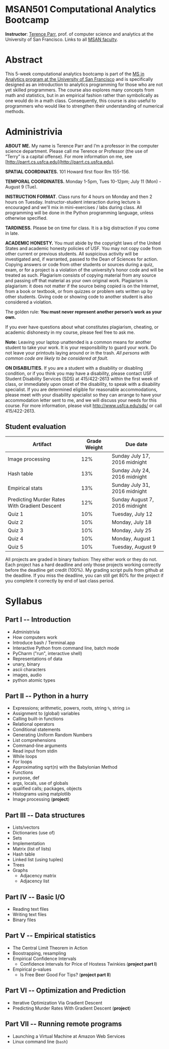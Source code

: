 MSAN501 Computational Analytics Bootcamp
=======

**Instructor**: [Terence Parr](http://parrt.cs.usfca.edu), prof. of computer science and analytics at the University of San Francisco. Links to all [MSAN faculty](http://www.usfca.edu/artsci/msan/faculty/).

# Abstract

This 5-week computational analytics bootcamp is part of the [MS in Analytics program at the University of San Francisco](http://analytics.usfca.edu) and is specifically designed as an introduction to analytics programming for those who are not yet skilled programmers. The course also explores many concepts from math and statistics, but in an empirical fashion rather than symbolically as one would do in a math class. Consequently, this course is also useful to programmers who would like to strengthen their understanding of numerical methods.

# Administrivia

**ABOUT ME.** My name is Terence Parr and I’m a professor in the computer science department.  Please call me Terence or Professor (the use of “Terry” is a capital offense). For more information on me, see [http://parrt.cs.usfca.edu](http://parrt.cs.usfca.edu).

**SPATIAL COORDINATES.** 101 Howard first floor Rm 155-156.

**TEMPORAL COORDINATES.** Monday 1-5pm, Tues 10-12pm; July 11 (Mon) - August 9 (Tue).

**INSTRUCTION FORMAT**. Class runs for 4 hours on Monday and then 2 hours on Tuesday. Instructor-student interaction during lecture is encouraged and we'll mix in mini-exercises / labs during class. All programming will be done in the Python programming language, unless otherwise specified.

**TARDINESS.** Please be on time for class. It is a big distraction if you come in late.

**ACADEMIC HONESTY.** You must abide by the copyright laws of the United States and academic honesty policies of USF. You may not copy code from other current or previous students. All suspicious activity will be investigated and, if warranted, passed to the Dean of Sciences for action.  Copying answers or code from other students or sources during a quiz, exam, or for a project is a violation of the university’s honor code and will be treated as such. Plagiarism consists of copying material from any source and passing off that material as your own original work. Plagiarism is plagiarism: it does not matter if the source being copied is on the Internet, from a book or textbook, or from quizzes or problem sets written up by other students. Giving code or showing code to another student is also considered a violation.

The golden rule: **You must never represent another person’s work as your own.**

If you ever have questions about what constitutes plagiarism, cheating, or academic dishonesty in my course, please feel free to ask me.

**Note:** Leaving your laptop unattended is a common means for another student to take your work. It is your responsibility to guard your work. Do not leave your printouts laying around or in the trash. *All persons with common code are likely to be considered at fault.*

**ON DISABILITIES.** If you are a student with a disability or disabling condition, or if you think you may have a disability, please contact USF Student Disability Services (SDS) at 415/422-2613 within the first week of class, or immediately upon onset of the disability, to speak with a disability specialist. If you are determined eligible for reasonable accommodations, please meet with your disability specialist so they can arrange to have your accommodation letter sent to me, and we will discuss your needs for this course. For more information, please visit http://www.usfca.edu/sds/ or call 415/422-2613.

## Student evaluation

| Artifact | Grade Weight | Due date |
|--------|--------|--------|
|Image processing| 12%| Sunday July 17, 2016 midnight |
| Hash table | 13%| Sunday July 24, 2016 midnight |
|Empirical stats| 13%| Sunday July 31, 2016 midnight |
| Predicting Murder Rates With Gradient Descent| 12%| Sunday August 7, 2016 midnight |
|Quiz 1| 10%| Tuesday, July 12 |
|Quiz 2| 10%| Monday, July 18 |
|Quiz 3| 10%| Monday, July 25 |
|Quiz 4| 10%| Monday, August 1 |
|Quiz 5| 10%| Tuesday, August 9 |

All projects are graded in binary fashion: They either work or they do not. Each project has a hard deadline and only those projects working correctly before the deadline get credit (100%).  My grading script pulls from github at the deadline. If you miss the deadline, you can still get 80% for the project if you complete it correctly by end of last class period.

# Syllabus

## Part I -- Introduction

* Administrivia
* How computers work
* Introduce bash / Terminal.app
* Interactive Python from command line, batch mode
* PyCharm ("run", interactive shell)
* Representations of data
 * unary, binary
 * ascii characters
 * images, audio
 * python atomic types

## Part II -- Python in a hurry

* Expressions; arithmetic, powers, roots, string `%`, string `in`
* Assignment to (global) variables
* Calling built-in functions
* Relational operators
* Conditional statements
* Generating Uniform Random Numbers
* List comprehensions
* Command-line arguments
* Read input from stdin
* While loops
* For loops
* Approximating sqrt(n) with the Babylonian Method
* Functions
 * purpose, def
 * args, locals, use of globals
 * qualified calls; packages, objects
* Histograms using matplotlib
* Image processing (**project**)

## Part III -- Data structures

* Lists/vectors
* Dictionaries (use of)
* Sets
* Implementation
 * Matrix (list of lists)
 * Hash table
 * Linked list (using tuples)
 * Trees
 * Graphs
     * Adjacency matrix
     * Adjacency list

## Part IV -- Basic I/O

* Reading text files
* Writing text files
* Binary files

## Part V -- Empirical statistics

* The Central Limit Theorem in Action
* Boostrapping, resampling
* Empirical Confidence Intervals
  * Confidence Intervals for Price of Hostess Twinkies (**project part I**)
* Empirical p-values
  * Is Free Beer Good For Tips? (**project part II**)

## Part VI -- Optimization and Prediction

* Iterative Optimization Via Gradient Descent
* Predicting Murder Rates With Gradient Descent (**project**)

## Part VII -- Running remote programs

* Launching a Virtual Machine at Amazon Web Services
* Linux command line (`bash`)